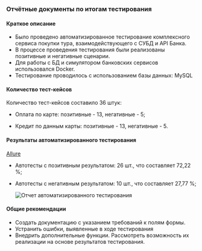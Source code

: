 ### Отчётные документы по итогам тестирования
#### Краткое описание

- Было проведено автоматизированное тестирование комплексного сервиса покупки тура, взаимодействующего с СУБД и API Банка.
- В процессе проведения тестирования были реализованы позитивные и негативные сценарии.
- Для работы с БД и симулятором банковских сервисов использовался Docker.
- Тестирование проводилось с использованием базы данных: MySQL

#### Количество тест-кейсов
Количество тест-кейсов составило 36 штук:

- Оплата по карте: позитивные - 13, негативные - 5;

- Кредит по данным карты: позитивные - 13, негативные - 5.

#### Результаты автоматизированного тестирования

[Allure](https://cloud.mail.ru/home/Allure.png?weblink=ykGA%2FwXkbS9fSB "Allure")



- Автотесты с позитивным результатом: 26 шт., что составляет 72,22 %;
- Автотесты с негативным результатом: 10 шт., что составляет 27,77 %;

  ![Отчет автоматизированного тестирования](https://1drv.ms/i/c/57272041fc703b29/EWsqYbu7LExJjVEowy-LcxoB3QDX-08cvNb6uVBGmECSpQ?e=vYytqq)


#### Общие рекомендации

- Создать документацию с указанием требований к полям формы.
- Устранить ошибки, выявленные в ходе тестирования
- Внедрить дополнительные функции. Рассмотреть возможность их реализации на основе результатов тестирования.
